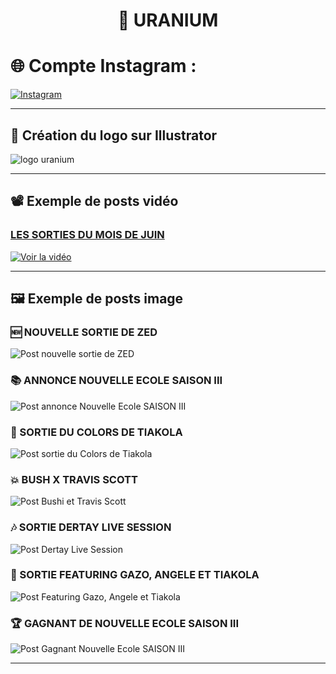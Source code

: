 <h1 align="center">🧪 URANIUM </h1>

# 🌐 Compte Instagram : 
[![Instagram](https://img.shields.io/badge/Instagram-%40urnaium.actu-006400?style=for-the-badge&logo=instagram&logoColor=white)](https://www.instagram.com/uranium.actu)

---

## 🎨 Création du logo sur **Illustrator**

![logo uranium](./logoUrana.jpg)

---

## 📽️ Exemple de posts vidéo

### [LES SORTIES DU MOIS DE JUIN](https://youtu.be/TQ7_IjM9RXk)

[![Voir la vidéo](https://img.shields.io/badge/Regarder%20la%20Vidéo-%20YouTube-FF0000?style=for-the-badge&logo=youtube&logoColor=white)](https://youtu.be/TQ7_IjM9RXk)

---

## 🖼️ Exemple de posts image

### 🆕 NOUVELLE SORTIE DE ZED
![Post nouvelle sortie de ZED](./zedSortie.jpg)

### 📚 ANNONCE NOUVELLE ECOLE SAISON III
![Post annonce Nouvelle Ecole SAISON III](./annonceNouvelleEcoleS3.jpg)

### 🎤 SORTIE DU COLORS DE TIAKOLA
![Post sortie du Colors de Tiakola](./tiakolaColors.jpg)

### 💥 BUSH X TRAVIS SCOTT
![Post Bushi et Travis Scott](./bushiXTravis.jpg)

### 🎶 SORTIE DERTAY LIVE SESSION
![Post Dertay Live Session](./dertayLiveSession.jpg)

### 👑 SORTIE FEATURING GAZO, ANGELE ET TIAKOLA
![Post Featuring Gazo, Angele et Tiakola](./takolaXAngeleXGazo.jpg)

### 🏆 GAGNANT DE NOUVELLE ECOLE SAISON III
![Post Gagnant Nouvelle Ecole SAISON III](./gagnantNouvelleEcole.jpg)

---
